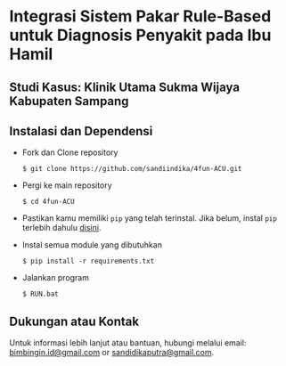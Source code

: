 # Integrasi Sistem Pakar Rule-Based untuk Diagnosis Penyakit pada Ibu Hamil
## Studi Kasus: Klinik Utama Sukma Wijaya Kabupaten Sampang


## Instalasi dan Dependensi

  - Fork dan Clone repository
    ```
    $ git clone https://github.com/sandiindika/4fun-ACU.git
    ```
  
  - Pergi ke main repository
    ```
    $ cd 4fun-ACU
    ```

  - Pastikan kamu memiliki `pip` yang telah  terinstal. Jika belum, instal `pip` terlebih dahulu [disini](https://pip.pypa.io/en/stable/installation/).

  - Instal semua module yang dibutuhkan
    ```
    $ pip install -r requirements.txt
    ```

  - Jalankan program
    ```
    $ RUN.bat
    ```


## Dukungan atau Kontak

Untuk informasi lebih lanjut atau bantuan, hubungi melalui email: bimbingin.id@gmail.com or sandidikaputra@gmail.com.